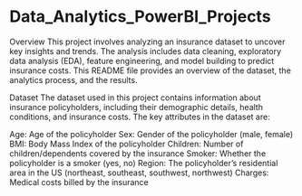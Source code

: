 # Data_Analytics_PowerBI_Projects

Overview
This project involves analyzing an insurance dataset to uncover key insights and trends. The analysis includes data cleaning, exploratory data analysis (EDA), feature engineering, and model building to predict insurance costs. This README file provides an overview of the dataset, the analytics process, and the results.

Dataset
The dataset used in this project contains information about insurance policyholders, including their demographic details, health conditions, and insurance costs. The key attributes in the dataset are:

Age: Age of the policyholder
Sex: Gender of the policyholder (male, female)
BMI: Body Mass Index of the policyholder
Children: Number of children/dependents covered by the insurance
Smoker: Whether the policyholder is a smoker (yes, no)
Region: The policyholder’s residential area in the US (northeast, southeast, southwest, northwest)
Charges: Medical costs billed by the insurance
